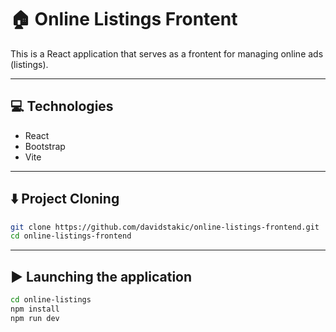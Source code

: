 # 🏠 Online Listings Frontent

This is a React application that serves as a frontent for managing online ads (listings).

---

## 💻 Technologies

- React
- Bootstrap
- Vite

---

## ⬇️ Project Cloning

```bash
git clone https://github.com/davidstakic/online-listings-frontend.git
cd online-listings-frontend
```

---


## ▶️ Launching the application
```bash
cd online-listings
npm install
npm run dev
```
